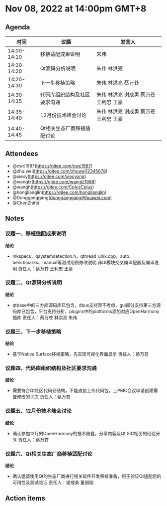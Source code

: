 # Nov 08, 2022 at 14:00pm GMT+8

## Agenda
|时间|议题|发言人|
|--|--|--|
|14:00-14:10|移植适配成果说明 |朱伟|
|14:10-14:20|Qt源码分析说明 |朱伟 林洪亮|
|14:20-14:30|下一步移植策略 |朱伟 林洪亮 蔡万苍|
|14:30-14:35|代码库组织结构及社区要求沟通|朱伟 林洪亮 谢成勇 蔡万苍 王利忠 王豪|
|14:35-14:40|12月份技术峰会讨论|朱伟 林洪亮 谢成勇 蔡万苍 王利忠 王豪|
|14:40-14:45|Qt相关生态厂商移植适配讨论||

## Attendees
- @cwc1987(https://gitee.com/cwc1987)
- @zhu.wei(https://gitee.com/zhuwei12345678)
- @xiecy(https://gitee.com/xiecyong)
- @wanglz(https://gitee.com/wanglz1988)
- @wangh(https://gitee.com/CplusCplus)
- @honglianglin(https://gitee.com/honglianglin)
- @Dongganggang(dongganggang@huawei.com)
- @ChenZhifei

## Notes

### 议题一、移植适配成果说明

**结论**
-    mkspecs，qsystemdetection.h，qthread_unix.cpp，auto、benchmarks、manual等测试用例修改说明
      非UI模块交叉编译配置及编译说明 责任人：蔡万苍 王利忠 王豪

### 议题二、Qt源码分析说明

**结论**
- qtbase中的三方库源码库已包含，dbus支持暂不考虑，gui部分支持第三方源码库已包含，平台支持分析，plugins中的platforms添加对应OpenHarmony插件 责任人：蔡万苍 林洪亮 朱伟

### 议题三、下一步移植策略 

**结论**
- 基于Native Surface移植策略，先实现可视化界面显示 责任人：蔡万苍

### 议题四、代码库组织结构及社区要求沟通
**结论**
- 需要符合Qt社区代码仓结构，不能直接上传代码包，上PMC会议申请创建需要修改的子库  责任人：蔡万苍

### 议题五、12月份技术峰会讨论
**结论**

- 确认参加12月的OpenHarmony的技术粉盒，分享内容及Qt SIG相关的经验分享 责任人：蔡万苍

### 议题六、Qt相关生态厂商移植适配讨论
**结论**

- 确认邀请使用Qt的生态厂商进行相关软件开发移植准备，用于验证Qt适配后的可用性及测试验证 责任人：谢成勇 董刚刚

## Action items
